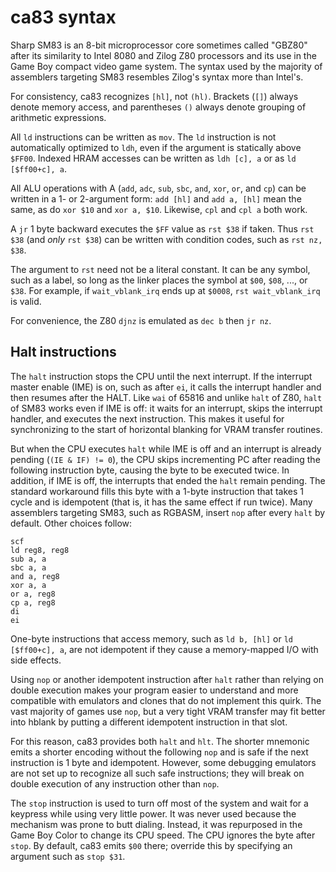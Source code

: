 ca83 syntax
===========
Sharp SM83 is an 8-bit microprocessor core sometimes called "GBZ80"
after its similarity to Intel 8080 and Zilog Z80 processors and its
use in the Game Boy compact video game system.  The syntax used by
the majority of assemblers targeting SM83 resembles Zilog's syntax
more than Intel's.

For consistency, ca83 recognizes `[hl]`, not `(hl)`.
Brackets (`[]`) always denote memory access, and parentheses `()`
always denote grouping of arithmetic expressions.

All `ld` instructions can be written as `mov`.  The `ld` instruction
is not automatically optimized to `ldh`, even if the argument is
statically above `$FF00`.  Indexed HRAM accesses can be written as
`ldh [c], a` or as `ld [$ff00+c], a`.

All ALU operations with A (`add`, `adc`, `sub`, `sbc`, `and`,
`xor`, `or`, and `cp`) can be written in a 1- or 2-argument form:
`add [hl]` and `add a, [hl]` mean the same, as do `xor $10` and
`xor a, $10`.  Likewise, `cpl` and `cpl a` both work.

A `jr` 1 byte backward executes the `$FF` value as `rst $38` if
taken.  Thus `rst $38` (and _only_ `rst $38`) can be written with
condition codes, such as `rst nz, $38`.

The argument to `rst` need not be a literal constant.  It can be any
symbol, such as a label, so long as the linker places the symbol
at `$00`, `$08`, ..., or `$38`.  For example, if `wait_vblank_irq`
ends up at `$0008`, `rst wait_vblank_irq` is valid.

For convenience, the Z80 `djnz` is emulated as `dec b` then `jr nz`.

Halt instructions
-----------------
The `halt` instruction stops the CPU until the next interrupt.
If the interrupt master enable (IME) is on, such as after `ei`,
it calls the interrupt handler and then resumes after the HALT.
Like `wai` of 65816 and unlike `halt` of Z80, `halt` of SM83 works
even if IME is off: it waits for an interrupt, skips the interrupt
handler, and executes the next instruction.  This makes it useful
for synchronizing to the start of horizontal blanking for VRAM
transfer routines.

But when the CPU executes `halt` while IME is off and an interrupt
is already pending (`(IE & IF) != 0`), the CPU skips incrementing PC
after reading the following instruction byte, causing the byte to be
executed twice.  In addition, if IME is off, the interrupts that
ended the `halt` remain pending. The standard workaround fills this
byte with a 1-byte instruction that takes 1 cycle and is idempotent
(that is, it has the same effect if run twice).  Many assemblers
targeting SM83, such as RGBASM, insert `nop` after every `halt`
by default.  Other choices follow:

    scf
    ld reg8, reg8
    sub a, a
    sbc a, a
    and a, reg8
    xor a, a
    or a, reg8
    cp a, reg8
    di
    ei

One-byte instructions that access memory, such as `ld b, [hl]` or
`ld [$ff00+c], a`, are not idempotent if they cause a memory-mapped
I/O with side effects.

Using `nop` or another idempotent instruction after `halt` rather
than relying on double execution makes your program easier to
understand and more compatible with emulators and clones that do not
implement this quirk.  The vast majority of games use `nop`, but a
very tight VRAM transfer may fit better into hblank by putting a
different idempotent instruction in that slot.

For this reason, ca83 provides both `halt` and `hlt`.  The shorter
mnemonic emits a shorter encoding without the following `nop`
and is safe if the next instruction is 1 byte and idempotent.
However, some debugging emulators are not set up to recognize all
such safe instructions; they will break on double execution of any
instruction other than `nop`.

The `stop` instruction is used to turn off most of the system and
wait for a keypress while using very little power.  It was never
used because the mechanism was prone to butt dialing.  Instead,
it was repurposed in the Game Boy Color to change its CPU speed.
The CPU ignores the byte after `stop`.  By default, ca83 emits `$00`
there; override this by specifying an argument such as `stop $31`.
